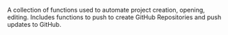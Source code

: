 A collection of functions used to automate project creation, opening, editing. Includes functions to push to create GitHub Repositories and push updates to GitHub.